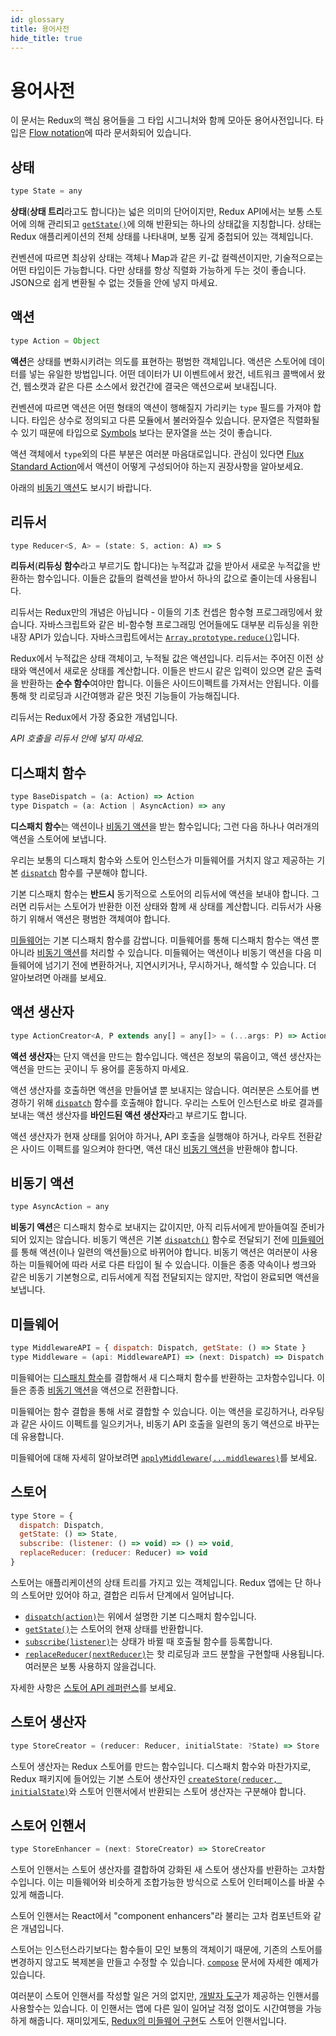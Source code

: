 ```yaml
---
id: glossary
title: 용어사전
hide_title: true
---
```


# 용어사전

이 문서는 Redux의 핵심 용어들을 그 타입 시그니처와 함께 모아둔 용어사전입니다. 타입은 [Flow notation](http://flowtype.org/docs/quick-reference.html)에 따라 문서화되어 있습니다.

## 상태

```js
type State = any
```

**상태**(**상태 트리**라고도 합니다)는 넓은 의미의 단어이지만, Redux API에서는 보통 스토어에 의해 관리되고 [`getState()`](api/Store.md#getState)에 의해 반환되는 하나의 상태값을 지칭합니다. 상태는 Redux 애플리케이션의 전체 상태를 나타내며, 보통 깊게 중첩되어 있는 객체입니다.

컨벤션에 따르면 최상위 상태는 객체나 Map과 같은 키-값 컬렉션이지만, 기술적으로는 어떤 타입이든 가능합니다. 다만 상태를 항상 직렬화 가능하게 두는 것이 좋습니다. JSON으로 쉽게 변환될 수 없는 것들을 안에 넣지 마세요.

## 액션

```js
type Action = Object
```

**액션**은 상태를 변화시키려는 의도를 표현하는 평범한 객체입니다. 액션은 스토어에 데이터를 넣는 유일한 방법입니다. 어떤 데이터가 UI 이벤트에서 왔건, 네트워크 콜백에서 왔건, 웹소캣과 같은 다른 소스에서 왔건간에 결국은 액션으로써 보내집니다.

컨벤션에 따르면 액션은 어떤 형태의 액션이 행해질지 가리키는 `type` 필드를 가져야 합니다. 타입은 상수로 정의되고 다른 모듈에서 불러와질수 있습니다. 문자열은 직렬화될 수 있기 때문에 타입으로 [Symbols](https://developer.mozilla.org/en/docs/Web/JavaScript/Reference/Global_Objects/Symbol) 보다는 문자열을 쓰는 것이 좋습니다.

액션 객체에서 `type`외의 다른 부분은 여러분 마음대로입니다. 관심이 있다면 [Flux Standard Action](https://github.com/acdlite/flux-standard-action)에서 액션이 어떻게 구성되어야 하는지 권장사항을 알아보세요.

아래의 [비동기 액션](#비동기-액션)도 보시기 바랍니다.

## 리듀서

```js
type Reducer<S, A> = (state: S, action: A) => S
```

**리듀서**(**리듀싱 함수**라고 부르기도 합니다)는 누적값과 값을 받아서 새로운 누적값을 반환하는 함수입니다. 이들은 값들의 컬렉션을 받아서 하나의 값으로 줄이는데 사용됩니다.

리듀서는 Redux만의 개념은 아닙니다 - 이들의 기초 컨셉은 함수형 프로그래밍에서 왔습니다. 자바스크립트와 같은 비-함수형 프로그래밍 언어들에도 대부분 리듀싱을 위한 내장 API가 있습니다. 자바스크립트에서는 [`Array.prototype.reduce()`](https://developer.mozilla.org/en-US/docs/Web/JavaScript/Reference/Global_Objects/Array/Reduce)입니다.

Redux에서 누적값은 상태 객체이고, 누적될 값은 액션입니다. 리듀서는 주어진 이전 상태와 액션에서 새로운 상태를 계산합니다. 이들은 반드시 같은 입력이 있으면 같은 출력을 반환하는 **순수 함수**여야만 합니다. 이들은 사이드이펙트를 가져서는 안됩니다. 이를 통해 핫 리로딩과 시간여행과 같은 멋진 기능들이 가능해집니다.

리듀서는 Redux에서 가장 중요한 개념입니다.

_API 호출을 리듀서 안에 넣지 마세요._

## 디스패치 함수

```js
type BaseDispatch = (a: Action) => Action
type Dispatch = (a: Action | AsyncAction) => any
```

**디스패치 함수**는 액션이나 [비동기 액션](#비동기-액션)을 받는 함수입니다; 그런 다음 하나나 여러개의 액션을 스토어에 보냅니다.

우리는 보통의 디스패치 함수와 스토어 인스턴스가 미들웨어를 거치지 않고 제공하는 기본 [`dispatch`](api/Store.md#dispatch) 함수를 구분해야 합니다.

기본 디스패치 함수는 **반드시** 동기적으로 스토어의 리듀서에 액션을 보내야 합니다. 그러면 리듀서는 스토어가 반환한 이전 상태와 함께 새 상태를 계산합니다. 리듀서가 사용하기 위해서 액션은 평범한 객체여야 합니다.

[미들웨어](#미들웨어)는 기본 디스패치 함수를 감쌉니다. 미들웨어를 통해 디스패치 함수는 액션 뿐 아니라 [비동기 액션](#비동기-액션)를 처리할 수 있습니다. 미들웨어는 액션이나 비동기 액션을 다음 미들웨어에 넘기기 전에 변환하거나, 지연시키거나, 무시하거나, 해석할 수 있습니다. 더 알아보려면 아래를 보세요.

## 액션 생산자

```js
type ActionCreator<A, P extends any[] = any[]> = (...args: P) => Action | AsyncAction
```

**액션 생산자**는 단지 액션을 만드는 함수입니다. 액션은 정보의 묶음이고, 액션 생산자는 액션을 만드는 곳이니 두 용어를 혼동하지 마세요.

액션 생산자를 호출하면 액션을 만들어낼 뿐 보내지는 않습니다. 여러분은 스토어를 변경하기 위해 [`dispatch`](api/Store.md#dispatch) 함수를 호출해야 합니다. 우리는 스토어 인스턴스로 바로 결과를 보내는 액션 생산자를 **바인드된 액션 생산자**라고 부르기도 합니다.

액션 생산자가 현재 상태를 읽어야 하거나, API 호출을 실행해야 하거나, 라우트 전환같은 사이드 이펙트를 일으켜야 한다면, 액션 대신 [비동기 액션](#비동기-액션)을 반환해야 합니다.

## 비동기 액션

```js
type AsyncAction = any
```

**비동기 액션**은 디스패치 함수로 보내지는 값이지만, 아직 리듀서에게 받아들여질 준비가 되어 있지는 않습니다. 비동기 액션은 기본 [`dispatch()`](api/Store.md#dispatch) 함수로 전달되기 전에 [미들웨어](#미들웨어)를 통해 액션(이나 일련의 액션들)으로 바뀌어야 합니다. 비동기 액션은 여러분이 사용하는 미들웨어에 따라 서로 다른 타입이 될 수 있습니다. 이들은 종종 약속이나 썽크와 같은 비동기 기본형으로, 리듀서에게 직접 전달되지는 않지만, 작업이 완료되면 액션을 보냅니다.

## 미들웨어

```js
type MiddlewareAPI = { dispatch: Dispatch, getState: () => State }
type Middleware = (api: MiddlewareAPI) => (next: Dispatch) => Dispatch
```

미들웨어는 [디스패치 함수](#디스패치-함수)를 결합해서 새 디스패치 함수를 반환하는 고차함수입니다. 이들은 종종 [비동기 액션](#비동기-액션)을 액션으로 전환합니다.

미들웨어는 함수 결합을 통해 서로 결합할 수 있습니다. 이는 액션을 로깅하거나, 라우팅과 같은 사이드 이펙트를 일으키거나, 비동기 API 호출을 일련의 동기 액션으로 바꾸는데 유용합니다.

미들웨어에 대해 자세히 알아보려면 [`applyMiddleware(...middlewares)`](./api/applyMiddleware.md)를 보세요.

## 스토어

```js
type Store = {
  dispatch: Dispatch,
  getState: () => State,
  subscribe: (listener: () => void) => () => void,
  replaceReducer: (reducer: Reducer) => void
}
```

스토어는 애플리케이션의 상태 트리를 가지고 있는 객체입니다.
Redux 앱에는 단 하나의 스토어만 있어야 하고, 결합은 리듀서 단계에서 일어납니다.

- [`dispatch(action)`](api/Store.md#dispatch)는 위에서 설명한 기본 디스패치 함수입니다.
- [`getState()`](api/Store.md#getState)는 스토어의 현재 상태를 반환합니다.
- [`subscribe(listener)`](api/Store.md#subscribe)는 상태가 바뀔 때 호출될 함수를 등록합니다.
- [`replaceReducer(nextReducer)`](api/Store.md#replaceReducer)는 핫 리로딩과 코드 분할을 구현할때 사용됩니다. 여러분은 보통 사용하지 않을겁니다.

자세한 사항은 [스토어 API 레퍼런스](api/Store.md#dispatch)를 보세요.

## 스토어 생산자

```js
type StoreCreator = (reducer: Reducer, initialState: ?State) => Store
```

스토어 생산자는 Redux 스토어를 만드는 함수입니다. 디스패치 함수와 마찬가지로, Redux 패키지에 들어있는 기본 스토어 생산자인 [`createStore(reducer, initialState)`](api/createStore.md)와 스토어 인핸서에서 반환되는 스토어 생산자는 구분해야 합니다.

## 스토어 인핸서

```js
type StoreEnhancer = (next: StoreCreator) => StoreCreator
```

스토어 인핸서는 스토어 생산자를 결합하여 강화된 새 스토어 생산자를 반환하는 고차함수입니다. 이는 미들웨어와 비슷하게 조합가능한 방식으로 스토어 인터페이스를 바꿀 수 있게 해줍니다.

스토어 인핸서는 React에서 "component enhancers"라 불리는 고차 컴포넌트와 같은 개념입니다.

스토어는 인스턴스라기보다는 함수들이 모인 보통의 객체이기 때문에, 기존의 스토어를 변경하지 않고도 복제본을 만들고 수정할 수 있습니다. [`compose`](api/compose.md) 문서에 자세한 예제가 있습니다.

여러분이 스토어 인핸서를 작성할 일은 거의 없지만, [개발자 도구](https://github.com/gaearon/redux-devtools)가 제공하는 인핸서를 사용할수는 있습니다. 이 인핸서는 앱에 다른 일이 일어날 걱정 없이도 시간여행을 가능하게 해줍니다. 재미있게도, [Redux의 미들웨어 구현](api/applyMiddleware.md)도 스토어 인핸서입니다.
